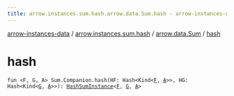 ```yaml
---
title: arrow.instances.sum.hash.arrow.data.Sum.hash - arrow-instances-data
---
```


[arrow-instances-data](../../index.html) / [arrow.instances.sum.hash](../index.html) / [arrow.data.Sum](index.html) / [hash](./hash.html)

# hash

`fun <F, G, A> Sum.Companion.hash(HF: Hash<Kind<`[`F`](hash.html#F)`, `[`A`](hash.html#A)`>>, HG: Hash<Kind<`[`G`](hash.html#G)`, `[`A`](hash.html#A)`>>): `[`HashSumInstance`](../../arrow.instances/-hash-sum-instance/index.html)`<`[`F`](hash.html#F)`, `[`G`](hash.html#G)`, `[`A`](hash.html#A)`>`